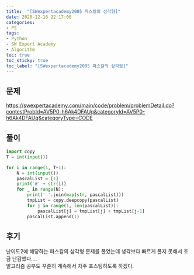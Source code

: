 ```yaml
---
title:  "[SWexpertacademy2005 파스칼의 삼각형]"
date: 2020-12-16 22:17:00
categories:
- PS
tags:
- Python
- SW Expert Academy
- Algorithm
toc: true
toc_sticky: true
toc_label: "[SWexpertacademy2005 파스칼의 삼각형]"
---
```

## 문제
<https://swexpertacademy.com/main/code/problem/problemDetail.do?contestProbId=AV5P0-h6Ak4DFAUq&categoryId=AV5P0-h6Ak4DFAUq&categoryType=CODE>
## 풀이

```python
import copy
T = int(input())

for i in range(1, T+1):
    N = int(input())
    pascalList = [1]
    print('#' + str(i))
    for _ in range(N):
        print(' '.join(map(str, pascalList)))
        tmpList = copy.deepcopy(pascalList)
        for j in range(1, len(pascalList)):
            pascalList[j] = tmpList[j] + tmpList[j-1]
        pascalList.append(1)
```

## 후기
난이도2에 해당하는 파스칼의 삼각형 문제를 풀었는데 생각보다 빠르게 풀지 못해서 조금 난감했다....  
알고리즘 공부도 꾸준히 계속해서 자주 포스팅하도록 하겠다.
